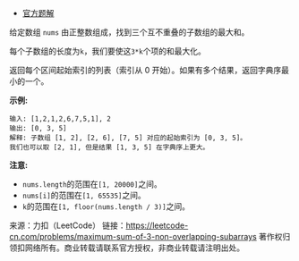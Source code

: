 * [官方题解](https://leetcode-cn.com/problems/maximum-sum-of-3-non-overlapping-subarrays/solution/san-ge-wu-zhong-die-zi-shu-zu-de-zui-da-he-by-leet/)

给定数组 ```nums``` 由正整数组成，找到三个互不重叠的子数组的最大和。

每个子数组的长度为```k```，我们要使这```3*k```个项的和最大化。

返回每个区间起始索引的列表（索引从 0 开始）。如果有多个结果，返回字典序最小的一个。

**示例:**
```
输入: [1,2,1,2,6,7,5,1], 2
输出: [0, 3, 5]
解释: 子数组 [1, 2], [2, 6], [7, 5] 对应的起始索引为 [0, 3, 5]。
我们也可以取 [2, 1], 但是结果 [1, 3, 5] 在字典序上更大。
```
**注意:**

* ```nums.length```的范围在```[1, 20000]```之间。
* ```nums[i]```的范围在```[1, 65535]```之间。
* ```k```的范围在```[1, floor(nums.length / 3)]```之间。

来源：力扣（LeetCode）
链接：https://leetcode-cn.com/problems/maximum-sum-of-3-non-overlapping-subarrays
著作权归领扣网络所有。商业转载请联系官方授权，非商业转载请注明出处。
